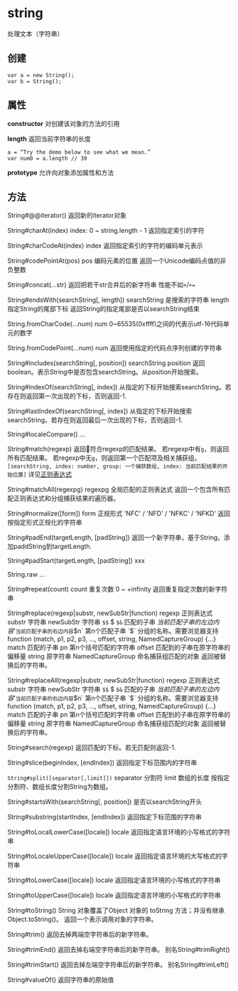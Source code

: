# string
处理文本（字符串）

## 创建

    var a = new String();
    var b = String();

## 属性
**constructor** 对创建该对象的方法的引用  

**length** 返回当前字符串的长度  
    
    a = “Try the demo below to see what we mean.”
    var num0 = a.length // 39

**prototype** 允许向对象添加属性和方法  

## 方法
String#@@iterator()
返回新的iterator对象

String#charAt(index)
index: 0 ~ string.length - 1
返回指定索引的字符

String#charCodeAt(index)
index
返回指定索引的字符的编码单元表示

String#codePointAt(pos)
pos 编码元素的位置
返回一个Unicode编码点值的非负整数

String#concat(...str)
返回把若干str合并后的新字符串
性能不如`+`/`+=`

String#endsWith(searchString[, length])
searchString 是搜索的字符串
length       指定String的尾部下标
返回String的指定尾部是否以searchString结束

String.fromCharCode(...num)
num 0~65535(0xffff)之间的代表示utf-16代码单元的数字

String.fromCodePoint(...num)
num
返回使用指定的代码点序列创建的字符串

String#includes(searchString[, position])
searchString
position
返回boolean。表示String中是否包含searchString。从position开始搜索。

String#indexOf(searchString[, index])
从指定的下标开始搜索searchString。若存在则返回第一次出现的下标，否则返回-1.

String#lastIndexOf(searchString[, index])
从指定的下标开始搜索searchString。若存在则返回最后一次出现的下标，否则返回-1.

String#localeCompare()
...

String#match(regexp)
返回符合regexp的匹配结果。
若regexp中有`g`，则返回所有匹配结果。
若regexp中无`g`，则返回第一个匹配项及相关捕获组。`[searchString, index: number, group: 一个捕获数组, index: 当前匹配结果的开始位置]`
详见[正则表达式](/js/regexp.md)

String#matchAll(regexpg)
regexpg 全局匹配的正则表达式
返回一个包含所有匹配正则表达式和分组捕获结果的遍历器。

String#normalize([form])
form 正规形式 'NFC' / 'NFD' / 'NFKC' / 'NFKD'
返回按指定形式正规化的字符串

String#padEnd(targetLength, [padString])
返回一个新字符串，基于String，添加paddString到targetLength.

String#padStart(targetLength, [padString])
xxx

String.raw
...

String#repeat(count)
count 重复次数 0 ~ +infinity
返回重复指定次数的新字符串

String#replace(regexp|substr, newSubStr|function)
regexp 正则表达式
substr 字符串
newSubStr 字符串
    `$$` $
    `$&` 匹配的子串
    $`   当前匹配子串的左边内容
    `$'` 当前匹配子串的右边内容
    `$n` 第n个匹配子串
    `$<name>` 分组的名称。需要浏览器支持
function (match, p1, p2, p3, ..., offset, string, NamedCaptureGroup) {...}
    match   匹配的子串
    pn      第n个括号匹配的字符串
    offset  匹配到的子串在原字符串的偏移量
    string  原字符串
    NamedCaptureGroup  命名捕获组匹配的对象
返回被替换后的字符串。

String#replaceAll(regexp|substr, newSubStr|function)
regexp 正则表达式
substr 字符串
newSubStr 字符串
    `$$` $
    `$&` 匹配的子串
    $`   当前匹配子串的左边内容
    `$'` 当前匹配子串的右边内容
    `$n` 第n个匹配子串
    `$<name>` 分组的名称。需要浏览器支持
function (match, p1, p2, p3, ..., offset, string, NamedCaptureGroup) {...}
    match   匹配的子串
    pn      第n个括号匹配的字符串
    offset  匹配到的子串在原字符串的偏移量
    string  原字符串
    NamedCaptureGroup  命名捕获组匹配的对象
返回被替换后的字符串。

String#search(regexp)
返回匹配的下标。若无匹配则返回-1.

String#slice(beginIndex, [endIndex])
返回指定下标范围内的字符串

`String#split([separator[,limit]])`
separator 分割符
limit     数组的长度
按指定分割符、数组长度分割String为数组。

String#startsWith(searchString[, position])
是否以searchString开头

String#substring(startIndex, [endIndex])
返回指定下标范围的字符串

String#toLocalLowerCase([locale])
locale
返回指定语言环境的小写格式的字符串

String#toLocaleUpperCase([locale])
locale
返回指定语言环境的大写格式的字符串

String#toLowerCase([locale])
locale
返回指定语言环境的小写格式的字符串

String#toUpperCase([locale])
locale
返回指定语言环境的小写格式的字符串

String#toString()
String 对象覆盖了Object 对象的 toString 方法；并没有继承 Object.toString()。
返回一个表示调用对象的字符串。

String#trim()
返回去掉两端空字符串后的新字符串。

String#trimEnd()
返回去掉右端空字符串后的新字符串。
别名String#trimRight()

String#trimStart()
返回去掉左端空字符串后的新字符串。
别名String#trimLeft()

String#valueOf()
返回字符串的原始值
